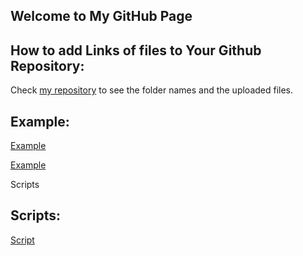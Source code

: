 ## Welcome to My GitHub Page 

## How to add Links of files to Your Github Repository:

Check [my repository](https://github.com/BU-IE-423/fall-23-zeyneptalann) to see the folder names and the uploaded files. 

## Example:

[Example](files/ZeynepTalan.html)

[Example](files/Untitled-1.html)

Scripts
## Scripts:
[Script](https://github.com/BU-IE-423/fall-23-zeyneptalann/blob/main/files/Untitled-1.ipynb)
